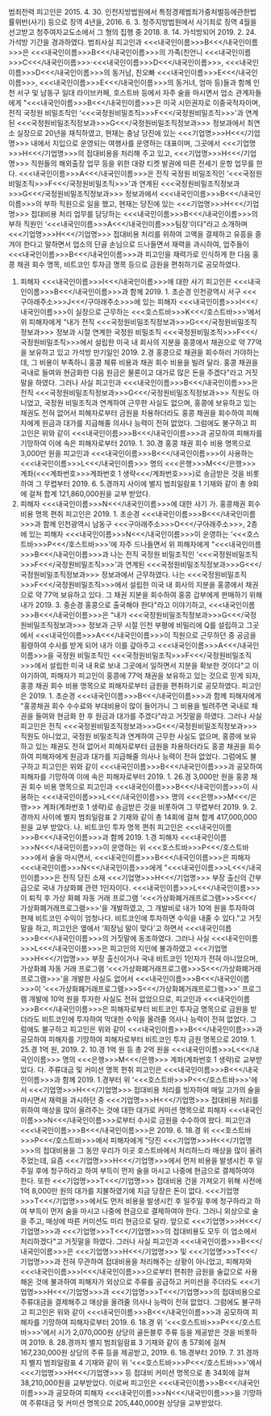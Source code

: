 범죄전력
피고인은 2015. 4. 30. 인천지방법원에서 특정경제범죄가중처벌등에관한법률위반(사기) 등으로 징역 4년을, 2016. 6. 3. 청주지방법원에서 사기죄로 징역 4월을 선고받고 청주여자교도소에서 그 형의 집행 중 2018. 8. 14. 가석방되어 2019. 2. 24. 가석방 기간을 경과하였다.
범죄사실
피고인과 <<<내국인이름>>>B<<</내국인이름>>>은 <<<내국인이름>>>B<<</내국인이름>>>의 가족(친언니 <<<내국인이름>>>C<<</내국인이름>>>·<<<내국인이름>>>D<<</내국인이름>>>, <<<내국인이름>>>D<<</내국인이름>>>의 동거남, 친오빠 <<<내국인이름>>>E<<</내국인이름>>>, <<<내국인이름>>>E<<</내국인이름>>>의 동거녀, 엄마 등)들과 함께 인천 서구 및 남동구 일대 라이브카페, 호스트바 등에서 자주 술을 마시면서 업소 관계자들에게 "<<<내국인이름>>>B<<</내국인이름>>>은 미국 시민권자로 이중국적자이며, 전직 국정원 비밀조직인 ‘<<<국정원비밀조직>>>F<<</국정원비밀조직>>>'과 연계된 <<<국정원비밀조직정보과>>>G<<</국정원비밀조직정보과>>> 정보과에서 최연소 실장으로 20년을 재직하였고, 현재는 충남 당진에 있는 <<<기업명>>>H<<</기업명>>> 내에서 지입으로 운영되는 여행사를 운영하는 대표이며, 그곳에서 <<<기업명>>>H<<</기업명>>>의 접대비용을 처리해 주고 있고, <<<기업명>>>H<<</기업명>>> 직원들의 해외출장 업무 등을 위한 대량 티켓 발권에 따른 전세기 운항 업무를 한다. <<<내국인이름>>>A<<</내국인이름>>>은 전직 국정원 비밀조직인 ‘<<<국정원비밀조직>>>F<<</국정원비밀조직>>>'과 연계된 <<<국정원비밀조직정보과>>>G<<</국정원비밀조직정보과>>> 정보과에서 <<<내국인이름>>>B<<</내국인이름>>>의 부하 직원으로 일을 했고, 현재는 당진에 있는 <<<기업명>>>H<<</기업명>>> 접대비용 처리 업무를 담당하는 <<<내국인이름>>>B<<</내국인이름>>>의 부하 직원인 ‘<<<내국인이름>>>A<<</내국인이름>>>팀장'이다"라고 소개하며 <<<기업명>>>H<<</기업명>>> 접대비용 처리를 위하여 고액을 결제하고 유흥을 즐겨야 한다고 말하면서 업소의 단골 손님으로 드나들면서 재력을 과시하여, 업주들이 <<<내국인이름>>>B<<</내국인이름>>>과 피고인을 재력가로 인식하게 한 다음 홍콩 채권 회수 명목, 비트코인 투자금 명목 등으로 금원을 편취하기로 공모하였다.
1. 피해자 <<<내국인이름>>>I<<</내국인이름>>>에 대한 사기
피고인은 <<<내국인이름>>>B<<</내국인이름>>>과 함께 2019. 1. 초순경 인천광역시 서구 <<<구아래주소>>>J<<</구아래주소>>>에 있는 피해자 <<<내국인이름>>>I<<</내국인이름>>>이 실장으로 근무하는 <<<호스트바>>>K<<</호스트바>>>‘에서 위 피해자에게 "내가 전직 <<<국정원비밀조직정보과>>>G<<</국정원비밀조직정보과>>> 정보과 시절 연계한 국정원 비밀조직 <<<국정원비밀조직>>>F<<</국정원비밀조직>>>에서 설립한 미국 내 회사의 지분을 홍콩에서 채권으로 약 77억을 보유하고 있고 가석방 만기일인 2019. 2.경 홍콩으로 채권을 회수하러 가야하는데, 그 비용이 부족하니 홍콩 체류 비용과 채권 회수 비용을 빌려 달라. 홍콩 채권을 국내로 들여와 현금화한 다음 원금은 물론이고 대가로 많은 돈을 주겠다"라고 거짓말을 하였다.
그러나 사실 피고인과 <<<내국인이름>>>B<<</내국인이름>>>은 전직 <<<국정원비밀조직정보과>>>G<<</국정원비밀조직정보과>>> 직원도 아니었고, 국정원 비밀조직과 연계하여 근무한 사실도 없으며, 홍콩에 보유하고 있는 채권도 전혀 없어서 피해자로부터 금원을 차용하더라도 홍콩 채권을 회수하여 피해자에게 원금과 대가를 지급해줄 의사나 능력이 전혀 없었다.
그럼에도 불구하고 피고인은 위와 같이 <<<내국인이름>>>B<<</내국인이름>>>과 공모하여 피해자를 기망하여 이에 속은 피해자로부터 2019. 1. 30.경 홍콩 채권 회수 비용 명목으로 3,000만 원을 피고인과 <<<내국인이름>>>B<<</내국인이름>>>이 사용하는<<<내국인이름>>>L<<</내국인이름>>>  명의 <<<은행>>>M<<</은행>>> 계좌(<<<계좌번호>>>계좌번호 1 생략<<</계좌번호>>>)로 송금받은 것을 비롯하여 그 무렵부터 2019. 6. 5.경까지 사이에 별지 범죄일람표 1 기재와 같이 총 9회에 걸쳐 합계 121,860,000원을 교부 받았다.
1. 피해자 <<<내국인이름>>>N<<</내국인이름>>>에 대한 사기
가. 홍콩채권 회수 비용 명목 편취
피고인은 2019. 1. 초순경 <<<내국인이름>>>B<<</내국인이름>>>과 함께 인천광역시 남동구 <<<구아래주소>>>O<<</구아래주소>>>, 2층에 있는 피해자 <<<내국인이름>>>N<<</내국인이름>>>이 운영하는 ‘<<<호스트바>>>P<<</호스트바>>>'에 자주 드나들면서 위 피해자에게 "<<<내국인이름>>>B<<</내국인이름>>>과 나는 전직 국정원 비밀조직인 ‘<<<국정원비밀조직>>>F<<</국정원비밀조직>>>'과 연계된 <<<국정원비밀조직정보과>>>G<<</국정원비밀조직정보과>>> 정보과에서 근무하였다. 나는 <<<국정원비밀조직>>>F<<</국정원비밀조직>>>에서 설립한 미국 내 회사의 지분을 홍콩에서 채권으로 약 77억 보유하고 있다. 그 채권 지분을 회수하여 홍콩 갑부에게 판매하기 위해 내가 2019. 3. 중순경 홍콩으로 출국해야 한다"라고 이야기하고, <<<내국인이름>>>B<<</내국인이름>>>은 "내가 <<<국정원비밀조직정보과>>>G<<</국정원비밀조직정보과>>> 정보과 근무 시절 인천 부평에 비밀리에 Q를 설립하고 그곳에서 <<<내국인이름>>>A<<</내국인이름>>>이 직원으로 근무하던 중 공금을 횡령하여 수사를 받게 되어 내가 이를 갚아주고 <<<내국인이름>>>A<<</내국인이름>>>을 국정원 비밀조직인 <<<국정원비밀조직>>>F<<</국정원비밀조직>>>에서 설립한 미국 내 R로 보내 그곳에서 일하면서 지분을 확보한 것이다"고 이야기하여, 피해자가 피고인이 홍콩에 77억 채권을 보유하고 있는 것으로 믿게 되자, 홍콩 채권 회수 비용 명목으로 피해자로부터 금원을 편취하기로 공모하였다.
피고인은 2019. 1. 초순경 <<<내국인이름>>>B<<</내국인이름>>>과 함께 피해자에게 "홍콩채권 회수 수수료와 부대비용이 많이 들어가니 그 비용을 빌려주면 국내로 채권을 들여와 현금화 한 후 원금과 대가를 주겠다"라고 거짓말을 하였다.
그러나 사실 피고인은 전직 <<<국정원비밀조직정보과>>>G<<</국정원비밀조직정보과>>> 직원도 아니었고, 국정원 비밀조직과 연계하여 근무한 사실도 없으며, 홍콩에 보유하고 있는 채권도 전혀 없어서 피해자로부터 금원을 차용하더라도 홍콩 채권을 회수하여 피해자에게 원금과 대가를 지급해줄 의사나 능력이 전혀 없었다.
그럼에도 불구하고 피고인은 위와 같이 <<<내국인이름>>>B<<</내국인이름>>>과 공모하여 피해자를 기망하여 이에 속은 피해자로부터 2019. 1. 26.경 3,000만 원을 홍콩 채권 회수 비용 명목으로 피고인과 <<<내국인이름>>>B<<</내국인이름>>>이 사용하는 <<<내국인이름>>>L<<</내국인이름>>> 명의 <<<은행>>>M<<</은행>>> 계좌(계좌번호 1 생략)로 송금받은 것을 비롯하여 그 무렵부터 2019. 9. 2.경까지 사이에 별지 범죄일람표 2 기재와 같이 총 14회에 걸쳐 합계 417,000,000원을 교부 받았다.
나. 비트코인 투자 명목 편취
피고인은 <<<내국인이름>>>B<<</내국인이름>>>과 함께 2019. 1.경 피해자 <<<내국인이름>>>N<<</내국인이름>>>이 운영하는 위 <<<호스트바>>>P<<</호스트바>>>에서 술을 마시면서, <<<내국인이름>>>B<<</내국인이름>>>은 피해자 <<<내국인이름>>>N<<</내국인이름>>>에게 "<<<내국인이름>>>L<<</내국인이름>>>은 전직 당진 소재 <<<기업명>>>H<<</기업명>>> 부장 출신의 간부급으로 국내 가상화폐 관련 1인자이다. <<<내국인이름>>>L<<</내국인이름>>>이 퇴직 후 가상 화폐 자동 거래 프로그램 ‘<<<가상화폐거래프로그램>>>S<<</가상화폐거래프로그램>>>'을 개발하였고, 그 개발비로 내가 10억 원을 투자하여 현재 비트코인 수익이 엄청나다. 비트코인에 투자하면 수익을 내줄 수 있다."고 거짓말을 하고, 피고인은 옆에서 ‘회장님 말이 맞다'고 하면서 <<<내국인이름>>>B<<</내국인이름>>>의 거짓말에 동조하였다.
그러나 사실 <<<내국인이름>>>L<<</내국인이름>>>은 피고인의 지인에 불과하였고 <<<기업명>>>H<<</기업명>>> 부장 출신이거나 국내 비트코인 1인자가 전혀 아니었으며, 가상화폐 자동 거래 프로그램 ‘<<<가상화폐거래프로그램>>>S<<</가상화폐거래프로그램>>>'을 개발한 사실도 없어서 <<<내국인이름>>>B<<</내국인이름>>>이 ‘<<<가상화폐거래프로그램>>>S<<</가상화폐거래프로그램>>>' 프로그램 개발에 10억 원을 투자한 사실도 전혀 없었으므로, 피고인과 <<<내국인이름>>>B<<</내국인이름>>>은 피해자로부터 비트코인 투자금 명목으로 금원을 받더라도 비트코인에 투자하여 막대한 수익을 올려줄 의사나 능력이 전혀 없었다.
그럼에도 불구하고 피고인은 위와 같이 <<<내국인이름>>>B<<</내국인이름>>>과 공모하여 피해자를 기망하여 피해자로부터 비트코인 투자 금원 명목으로 2019. 1. 25.경 1억 원, 2019. 2. 10.경 1억 원 등 총 2억 원을 <<<내국인이름>>>L<<</내국인이름>>> 명의 <<<은행>>>M<<</은행>>> 계좌(계좌번호 1 생략)로 교부받았다.
다. 주류대금 및 커미션 명목 편취
피고인은 <<<내국인이름>>>B<<</내국인이름>>>과 함께 2019. 1.경부터 위 ‘<<<호스트바>>>P<<</호스트바>>>'에서 <<<기업명>>>H<<</기업명>>> 접대비용 처리를 빙자하여 매일 고가의 술을 마시면서 재력을 과시하던 중 <<<기업명>>>H<<</기업명>>> 접대비용 처리를 위하여 매상을 많이 올려주는 것에 대한 대가로 커미션 명목으로 피해자 <<<내국인이름>>>N<<</내국인이름>>>로부터 수시로 금원을 수수하여 왔다.
피고인과 <<<내국인이름>>>B<<</내국인이름>>>은 2019. 6. 18.경 위 <<<호스트바>>>P<<</호스트바>>>에서 피해자에게 "당진 <<<기업명>>>H<<</기업명>>>의 접대비용을 그 동안 우리가 이곳 호스트바에서 처리하느라 매상을 많이 올려주었는데, 요즘 <<<기업명>>>H<<</기업명>>>에서 먼저 비용을 발생시킨 후 일주일 후에 청구하라고 하여 부득이 먼저 술을 마시고 나중에 현금으로 결제하여야 한다. 또한 <<<기업명>>>T<<</기업명>>> 접대비용 건을 가져오기 위해 사전에 1억 8,000만 원의 대가를 지불하였기에 지금 당장은 돈이 없다. <<<기업명>>>T<<</기업명>>>에서도 먼저 비용을 발생시킨 후 일주일 후에 청구하라고 하여 부득이 먼저 술을 마시고 나중에 현금으로 결제하여야 한다. 그러니 외상으로 술을 주고, 매상에 따른 커미션도 미리 현금으로 달라. 앞으로 <<<기업명>>>H<<</기업명>>>과 <<<기업명>>>T<<</기업명>>>의 접대비용도 모두 이 업소에서 처리하겠다"고 거짓말을 하였다.
그러나 사실 피고인과 <<<내국인이름>>>B<<</내국인이름>>>은 <<<기업명>>>H<<</기업명>>> 및 <<<기업명>>>T<<</기업명>>>과 전혀 무관하여 접대비용을 처리해주는 상황이 아니었고, 피해자와 <<<내국인이름>>>I<<</내국인이름>>>으로부터 편취한 금원을 술값으로 사용해온 것에 불과하여 피해자가 외상으로 주류를 공급하고 커미션을 주더라도 <<<기업명>>>H<<</기업명>>>과 <<<기업명>>>T<<</기업명>>>의 접대비용으로 주류대금을 결제해주고 매상을 올려줄 의사나 능력이 전혀 없었다.
그럼에도 불구하고 피고인은 위와 같이 <<<내국인이름>>>B<<</내국인이름>>>과 공모하여 피해자를 기망하여 피해자로부터 2019. 6. 18.경 위 ‘<<<호스트바>>>P<<</호스트바>>>'에서 시가 2,070,000원 상당의 골든블루 주류 등을 제공받은 것을 비롯하여 2019. 8. 28.경까지 별지 범죄일람표 3 기재와 같이 총 57회에 걸쳐 167,230,000원 상당의 주류 등을 제공받고, 2019. 6. 18.경부터 2019. 7. 31.경까지 별지 범죄일람표 4 기재와 같이 위 ‘<<<호스트바>>>P<<</호스트바>>>'에서 <<<기업명>>>H<<</기업명>>> 등 접대비 커미션 명목으로 총 34회에 걸쳐 38,210,000원을 교부받았다.
이로써 피고인은 <<<내국인이름>>>B<<</내국인이름>>>과 공모하여 피해자 <<<내국인이름>>>N<<</내국인이름>>>을 기망하여 주류대금 및 커미션 명목으로 205,440,000원 상당을 교부받았다.